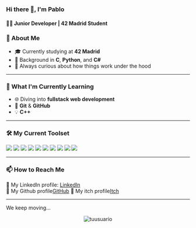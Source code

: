 ### Hi there 👋, I'm Pablo</h1>
#### 🧑‍💻 Junior Developer | 42 Madrid Student

### 🧠 About Me

- 🎓 Currently studying at **42 Madrid**
- 🔧 Background in **C**, **Python**, and **C#**
- 🧩 Always curious about how things work under the hood

---

### 🚀 What I'm Currently Learning

- 🌐 Diving into **fullstack web development**
- 🐍 **Git** & **GitHub**
- 💡 **C++**

---

### 🛠️ My Current Toolset

<p>
  <img src="https://img.shields.io/badge/C-00599C?style=for-the-badge&logo=c&logoColor=white"/>
  <img src="https://img.shields.io/badge/Python-3776AB?style=for-the-badge&logo=python&logoColor=white"/>
  <img src="https://img.shields.io/badge/C%23-239120?style=for-the-badge&logo=c-sharp&logoColor=white"/>
  <img src="https://img.shields.io/badge/Shell-89e051?style=for-the-badge&logo=gnu-bash&logoColor=white"/>
<img src="https://img.shields.io/badge/Visual%20Studio-5C2D91?style=for-the-badge&logo=visual-studio&logoColor=white"/>
  <img src="https://img.shields.io/badge/Make-000000?style=for-the-badge&logo=cmake&logoColor=white"/>
  <img src="https://img.shields.io/badge/Unity-000000?style=for-the-badge&logo=unity&logoColor=white"/>
  <img src="https://img.shields.io/badge/Blender-F5792A?style=for-the-badge&logo=blender&logoColor=white"/>
  <img src="https://img.shields.io/badge/Git-F05032?style=for-the-badge&logo=git&logoColor=white"/>
  <img src="https://img.shields.io/badge/Linux-FCC624?style=for-the-badge&logo=linux&logoColor=black"/>
</p>

---

### 📫 How to Reach Me

📎 My LinkedIn profile: [LinkedIn](https://www.linkedin.com/in/pablo-orellana-mu%C3%B1oz-1b0462314/)  
📎 My Github profile[GitHub](https://github.com/miniore)
📎 My itch profile[Itch](https://miniore.itch.io)

---

We keep moving...

<p align="center">
  <img src="https://komarev.com/ghpvc/?username=tuusuario&label=Profile%20views&color=0e75b6&style=flat" alt="tuusuario" />
</p>



